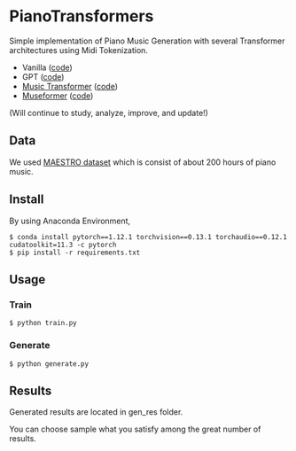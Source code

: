 # PianoTransformers
Simple implementation of Piano Music Generation with several Transformer architectures using Midi Tokenization.

* Vanilla ([code](https://github.com/rlax59us/PianoTransformers/tree/main/models/vanilla))
* GPT ([code](https://github.com/rlax59us/PianoTransformers/tree/main/models/gpt))
* [Music Transformer](https://arxiv.org/abs/1809.04281) ([code](https://github.com/rlax59us/PianoTransformers/tree/main/models/music_transformer))
* [Museformer](https://arxiv.org/abs/2210.10349) ([code]())

(Will continue to study, analyze, improve, and update!)

## Data
We used [MAESTRO dataset](https://magenta.tensorflow.org/datasets/maestro) which is consist of about 200 hours of piano music.

## Install 
By using Anaconda Environment,
```
$ conda install pytorch==1.12.1 torchvision==0.13.1 torchaudio==0.12.1 cudatoolkit=11.3 -c pytorch
$ pip install -r requirements.txt
```

## Usage

### Train
```
$ python train.py
```
### Generate
```
$ python generate.py
```
## Results
Generated results are located in gen_res folder.

You can choose sample what you satisfy among the great number of results.